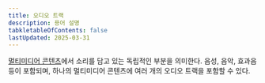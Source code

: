 ```yaml
---
title: 오디오 트랙
description: 용어 설명
tabkletableOfContents: false
lastUpdated: 2025-03-31
---
```


[멀티미디어 콘텐츠](multimedia-contents)에서 소리를 담고 있는 독립적인 부분을 의미한다. 음성, 음악, 효과음 등이 포함되며, 하나의 멀티미디어 콘텐츠에 여러 개의 오디오 트랙을 포함할 수 있다.